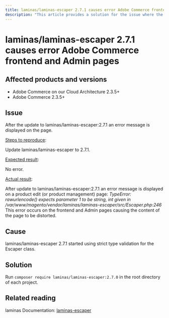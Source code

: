 ```yaml
---
title: laminas/laminas-escaper 2.7.1 causes error Adobe Commerce frontend and Admin pages
description: "This article provides a solution for the issue where the release of laminas/laminas-escaper:2.7.1 breaks the functionality of Adobe Commerce in product management, categories, and product pages. This issue will be fixed in Adobe Commerce 2.4.3."
---
```


# laminas/laminas-escaper 2.7.1 causes error Adobe Commerce frontend and Admin pages


## Affected products and versions

* Adobe Commerce on our Cloud Architecture 2.3.5+
* Adobe Commerce 2.3.5+

## Issue

After the update to laminas/laminas-escaper:2.7.1 an error message is displayed on the page.

<u>Steps to reproduce</u>:

Update laminas/laminas-escaper to 2.7.1.

<u>Expected result</u>:

No error.

<u>Actual result</u>:

After update to laminas/laminas-escaper:2.7.1 an error message is displayed on a product edit (or product management) page: *TypeError: rawurlencode() expects parameter 1 to be string, int given in /var/www/magento/vendor/laminas/laminas-escaper/src/Escaper.php:246*
This error occurs on the frontend and Admin pages causing the content of the page to be distorted.

## Cause

laminas/laminas-escaper 2.7.1 started using strict type validation for the Escaper class.

## Solution

Run `composer require laminas/laminas-escaper:2.7.0` in the root directory of each project.

## Related reading

laminas Documentation: [laminas-escaper](https://docs.laminas.dev/laminas-escaper/)